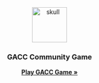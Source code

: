 <div align="center">
  
  <img src="asset/images/skull.png" alt="skull" width="80" height="80">
  
  <h3 align="center">GACC Community Game</h3>
  
  <p align="center">
    <a href="https://b0x182.github.io/GACCgame/"><strong>Play GACC Game »</strong></a>
  </p>
  
</div>
